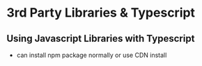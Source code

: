# 3rd Party Libraries & Typescript

## Using Javascript Libraries with Typescript

- can install npm package normally or use CDN install
